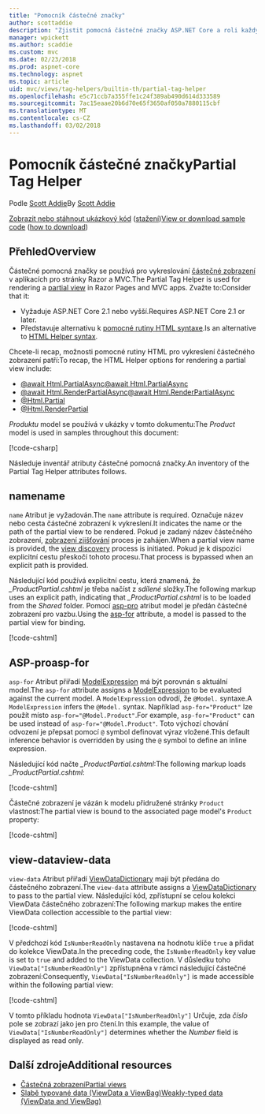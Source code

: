 ```yaml
---
title: "Pomocník částečné značky"
author: scottaddie
description: "Zjistit pomocná částečné značky ASP.NET Core a roli každý z jeho atributy hrát v vykreslení částečného zobrazení."
manager: wpickett
ms.author: scaddie
ms.custom: mvc
ms.date: 02/23/2018
ms.prod: aspnet-core
ms.technology: aspnet
ms.topic: article
uid: mvc/views/tag-helpers/builtin-th/partial-tag-helper
ms.openlocfilehash: e5c71ccb7a355ffe1c24f389ab490d614d333589
ms.sourcegitcommit: 7ac15eaae20b6d70e65f3650af050a7880115cbf
ms.translationtype: MT
ms.contentlocale: cs-CZ
ms.lasthandoff: 03/02/2018
---
```

# <a name="partial-tag-helper"></a><span data-ttu-id="b4287-103">Pomocník částečné značky</span><span class="sxs-lookup"><span data-stu-id="b4287-103">Partial Tag Helper</span></span>

<span data-ttu-id="b4287-104">Podle [Scott Addie](https://github.com/scottaddie)</span><span class="sxs-lookup"><span data-stu-id="b4287-104">By [Scott Addie](https://github.com/scottaddie)</span></span>

<span data-ttu-id="b4287-105">[Zobrazit nebo stáhnout ukázkový kód](https://github.com/aspnet/Docs/tree/master/aspnetcore/mvc/views/tag-helpers/built-in/samples) ([stažení](xref:tutorials/index#how-to-download-a-sample))</span><span class="sxs-lookup"><span data-stu-id="b4287-105">[View or download sample code](https://github.com/aspnet/Docs/tree/master/aspnetcore/mvc/views/tag-helpers/built-in/samples) ([how to download](xref:tutorials/index#how-to-download-a-sample))</span></span>

## <a name="overview"></a><span data-ttu-id="b4287-106">Přehled</span><span class="sxs-lookup"><span data-stu-id="b4287-106">Overview</span></span>

<span data-ttu-id="b4287-107">Částečné pomocná značky se používá pro vykreslování [částečné zobrazení](xref:mvc/views/partial) v aplikacích pro stránky Razor a MVC.</span><span class="sxs-lookup"><span data-stu-id="b4287-107">The Partial Tag Helper is used for rendering a [partial view](xref:mvc/views/partial) in Razor Pages and MVC apps.</span></span> <span data-ttu-id="b4287-108">Zvažte to:</span><span class="sxs-lookup"><span data-stu-id="b4287-108">Consider that it:</span></span>

* <span data-ttu-id="b4287-109">Vyžaduje ASP.NET Core 2.1 nebo vyšší.</span><span class="sxs-lookup"><span data-stu-id="b4287-109">Requires ASP.NET Core 2.1 or later.</span></span>
* <span data-ttu-id="b4287-110">Představuje alternativu k [pomocné rutiny HTML syntaxe](xref:mvc/views/partial#referencing-a-partial-view).</span><span class="sxs-lookup"><span data-stu-id="b4287-110">Is an alternative to [HTML Helper syntax](xref:mvc/views/partial#referencing-a-partial-view).</span></span>

<span data-ttu-id="b4287-111">Chcete-li recap, možnosti pomocné rutiny HTML pro vykreslení částečného zobrazení patří:</span><span class="sxs-lookup"><span data-stu-id="b4287-111">To recap, the HTML Helper options for rendering a partial view include:</span></span>

* [<span data-ttu-id="b4287-112">@await Html.PartialAsync</span><span class="sxs-lookup"><span data-stu-id="b4287-112">@await Html.PartialAsync</span></span>](/dotnet/api/microsoft.aspnetcore.mvc.rendering.htmlhelperpartialextensions.partialasync)
* [<span data-ttu-id="b4287-113">@await Html.RenderPartialAsync</span><span class="sxs-lookup"><span data-stu-id="b4287-113">@await Html.RenderPartialAsync</span></span>](/dotnet/api/microsoft.aspnetcore.mvc.rendering.htmlhelperpartialextensions.renderpartialasync)
* [@Html.Partial](/dotnet/api/microsoft.aspnetcore.mvc.rendering.htmlhelperpartialextensions.partial)
* [@Html.RenderPartial](/dotnet/api/microsoft.aspnetcore.mvc.rendering.htmlhelperpartialextensions.renderpartial)

<span data-ttu-id="b4287-114">*Produktu* model se používá v ukázky v tomto dokumentu:</span><span class="sxs-lookup"><span data-stu-id="b4287-114">The *Product* model is used in samples throughout this document:</span></span>

[!code-csharp[](samples/TagHelpersBuiltIn/Models/Product.cs)]

<span data-ttu-id="b4287-115">Následuje inventář atributy částečné pomocná značky.</span><span class="sxs-lookup"><span data-stu-id="b4287-115">An inventory of the Partial Tag Helper attributes follows.</span></span>

## <a name="name"></a><span data-ttu-id="b4287-116">name</span><span class="sxs-lookup"><span data-stu-id="b4287-116">name</span></span>

<span data-ttu-id="b4287-117">`name` Atribut je vyžadován.</span><span class="sxs-lookup"><span data-stu-id="b4287-117">The `name` attribute is required.</span></span> <span data-ttu-id="b4287-118">Označuje název nebo cesta částečné zobrazení k vykreslení.</span><span class="sxs-lookup"><span data-stu-id="b4287-118">It indicates the name or the path of the partial view to be rendered.</span></span> <span data-ttu-id="b4287-119">Pokud je zadaný název částečného zobrazení, [zobrazení zjišťování](xref:mvc/views/overview#view-discovery) proces je zahájen.</span><span class="sxs-lookup"><span data-stu-id="b4287-119">When a partial view name is provided, the [view discovery](xref:mvc/views/overview#view-discovery) process is initiated.</span></span> <span data-ttu-id="b4287-120">Pokud je k dispozici explicitní cestu přeskočí tohoto procesu.</span><span class="sxs-lookup"><span data-stu-id="b4287-120">That process is bypassed when an explicit path is provided.</span></span>

<span data-ttu-id="b4287-121">Následující kód používá explicitní cestu, která znamená, že *_ProductPartial.cshtml* je třeba načíst z *sdílené* složky.</span><span class="sxs-lookup"><span data-stu-id="b4287-121">The following markup uses an explicit path, indicating that *_ProductPartial.cshtml* is to be loaded from the *Shared* folder.</span></span> <span data-ttu-id="b4287-122">Pomocí [asp-pro](#asp-for) atribut model je předán částečné zobrazení pro vazbu.</span><span class="sxs-lookup"><span data-stu-id="b4287-122">Using the [asp-for](#asp-for) attribute, a model is passed to the partial view for binding.</span></span>

[!code-cshtml[](samples/TagHelpersBuiltIn/Pages/Product.cshtml?name=snippet_Name)]

## <a name="asp-for"></a><span data-ttu-id="b4287-123">ASP-pro</span><span class="sxs-lookup"><span data-stu-id="b4287-123">asp-for</span></span>

<span data-ttu-id="b4287-124">`asp-for` Atribut přiřadí [ModelExpression](/dotnet/api/microsoft.aspnetcore.mvc.viewfeatures.modelexpression) má být porovnán s aktuální model.</span><span class="sxs-lookup"><span data-stu-id="b4287-124">The `asp-for` attribute assigns a [ModelExpression](/dotnet/api/microsoft.aspnetcore.mvc.viewfeatures.modelexpression) to be evaluated against the current model.</span></span> <span data-ttu-id="b4287-125">A `ModelExpression` odvodí, že `@Model.` syntaxe.</span><span class="sxs-lookup"><span data-stu-id="b4287-125">A `ModelExpression` infers the `@Model.` syntax.</span></span> <span data-ttu-id="b4287-126">Například `asp-for="Product"` lze použít místo `asp-for="@Model.Product"`.</span><span class="sxs-lookup"><span data-stu-id="b4287-126">For example, `asp-for="Product"` can be used instead of `asp-for="@Model.Product"`.</span></span> <span data-ttu-id="b4287-127">Toto výchozí chování odvození je přepsat pomocí `@` symbol definovat výraz vložené.</span><span class="sxs-lookup"><span data-stu-id="b4287-127">This default inference behavior is overridden by using the `@` symbol to define an inline expression.</span></span>

<span data-ttu-id="b4287-128">Následující kód načte *_ProductPartial.cshtml*:</span><span class="sxs-lookup"><span data-stu-id="b4287-128">The following markup loads *_ProductPartial.cshtml*:</span></span>

[!code-cshtml[](samples/TagHelpersBuiltIn/Pages/Product.cshtml?name=snippet_AspFor)]

<span data-ttu-id="b4287-129">Částečné zobrazení je vázán k modelu přidružené stránky `Product` vlastnost:</span><span class="sxs-lookup"><span data-stu-id="b4287-129">The partial view is bound to the associated page model's `Product` property:</span></span>

[!code-cshtml[](samples/TagHelpersBuiltIn/Pages/Product.cshtml.cs?highlight=8)]

## <a name="view-data"></a><span data-ttu-id="b4287-130">view-data</span><span class="sxs-lookup"><span data-stu-id="b4287-130">view-data</span></span>

<span data-ttu-id="b4287-131">`view-data` Atribut přiřadí [ViewDataDictionary](/dotnet/api/microsoft.aspnetcore.mvc.viewfeatures.viewdatadictionary) mají být předána do částečného zobrazení.</span><span class="sxs-lookup"><span data-stu-id="b4287-131">The `view-data` attribute assigns a [ViewDataDictionary](/dotnet/api/microsoft.aspnetcore.mvc.viewfeatures.viewdatadictionary) to pass to the partial view.</span></span> <span data-ttu-id="b4287-132">Následující kód, zpřístupní se celou kolekci ViewData částečného zobrazení:</span><span class="sxs-lookup"><span data-stu-id="b4287-132">The following markup makes the entire ViewData collection accessible to the partial view:</span></span>

[!code-cshtml[](samples/TagHelpersBuiltIn/Pages/Product.cshtml?name=snippet_ViewData&highlight=5-)]

<span data-ttu-id="b4287-133">V předchozí kód `IsNumberReadOnly` nastavena na hodnotu klíče `true` a přidat do kolekce ViewData.</span><span class="sxs-lookup"><span data-stu-id="b4287-133">In the preceding code, the `IsNumberReadOnly` key value is set to `true` and added to the ViewData collection.</span></span> <span data-ttu-id="b4287-134">V důsledku toho `ViewData["IsNumberReadOnly"]` zpřístupněna v rámci následující částečné zobrazení:</span><span class="sxs-lookup"><span data-stu-id="b4287-134">Consequently, `ViewData["IsNumberReadOnly"]` is made accessible within the following partial view:</span></span>

[!code-cshtml[](samples/TagHelpersBuiltIn/Pages/Shared/_ProductViewDataPartial.cshtml?highlight=5)]

<span data-ttu-id="b4287-135">V tomto příkladu hodnota `ViewData["IsNumberReadOnly"]` Určuje, zda *číslo* pole se zobrazí jako jen pro čtení.</span><span class="sxs-lookup"><span data-stu-id="b4287-135">In this example, the value of `ViewData["IsNumberReadOnly"]` determines whether the *Number* field is displayed as read only.</span></span>

## <a name="additional-resources"></a><span data-ttu-id="b4287-136">Další zdroje</span><span class="sxs-lookup"><span data-stu-id="b4287-136">Additional resources</span></span>

* [<span data-ttu-id="b4287-137">Částečná zobrazení</span><span class="sxs-lookup"><span data-stu-id="b4287-137">Partial views</span></span>](xref:mvc/views/partial)
* [<span data-ttu-id="b4287-138">Slabě typované data (ViewData a ViewBag)</span><span class="sxs-lookup"><span data-stu-id="b4287-138">Weakly-typed data (ViewData and ViewBag)</span></span>](xref:mvc/views/overview#weakly-typed-data-viewdata-and-viewbag)
